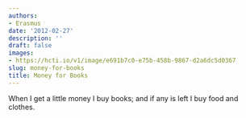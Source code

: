 ```yaml
---
authors:
- Erasmus
date: '2012-02-27'
description: ''
draft: false
images:
- https://hcti.io/v1/image/e691b7c0-e75b-458b-9867-d2a6dc5d0367
slug: money-for-books
title: Money for Books
---
```


When I get a little money I buy books; and if any is left I buy food and clothes.